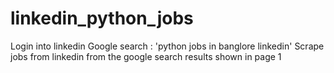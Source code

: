 # linkedin_python_jobs
Login into linkedin
Google search : 'python jobs in banglore linkedin' 
Scrape jobs from linkedin from the google search results shown in page 1
